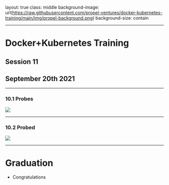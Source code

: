 layout: true
class: middle
background-image: url(https://raw.githubusercontent.com/propel-ventures/docker-kubernetes-training/main/img/propel-background.png)
background-size: contain

---

# Docker+Kubernetes Training
## Session 11
## September 20th 2021

---

### 10.1 Probes

![](https://raw.githubusercontent.com/propel-ventures/docker-kubernetes-training/main/img/k8s.ckad.2.png)

---

### 10.2 Probed

![](https://raw.githubusercontent.com/propel-ventures/docker-kubernetes-training/main/img/k8s.probe.png)

---

# Graduation

- Congratulations
